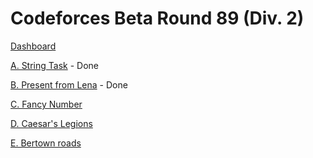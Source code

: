 # Codeforces Beta Round 89 (Div. 2)

[Dashboard](https://codeforces.com/contest/118)

[A. String Task](https://codeforces.com/contest/118/problem/A) - Done

[B. Present from Lena](https://codeforces.com/contest/118/problem/B) - Done

[C. Fancy Number](https://codeforces.com/contest/118/problem/C)

[D. Caesar's Legions](https://codeforces.com/contest/118/problem/D)

[E. Bertown roads](https://codeforces.com/contest/118/problem/E)
